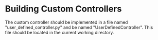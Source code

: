 # Building Custom Controllers
The custom controller should be implemented in a file named "user_defined_controller.py" and be named "UserDefinedController". This file should be located in the current working directory.
